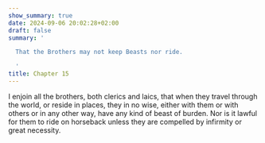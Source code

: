 ```yaml
---
show_summary: true
date: 2024-09-06 20:02:28+02:00
draft: false
summary: '

  That the Brothers may not keep Beasts nor ride.

  '
title: Chapter 15
---
```






I enjoin all the brothers, both clerics and laics, that when they travel through the world, or reside in places, they in no wise, either with them or with others or in any other way, have any kind of beast of burden. Nor is it lawful for them to ride on horseback unless they are compelled by infirmity or great necessity.

